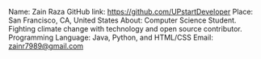 Name: Zain Raza
GitHub link: https://github.com/UPstartDeveloper
Place: San Francisco, CA, United States
About: Computer Science Student. Fighting climate change with technology
and open source contributor.
Programming Language: Java, Python, and HTML/CSS
Email: zainr7989@gmail.com

